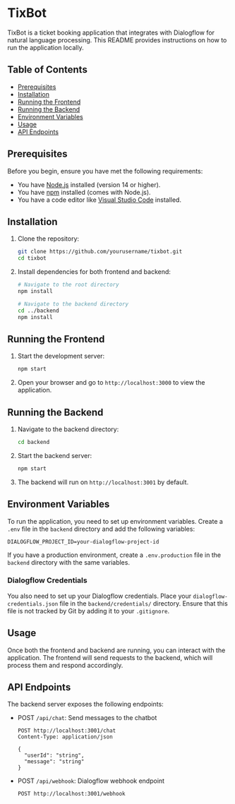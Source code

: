# TixBot

TixBot is a ticket booking application that integrates with Dialogflow for natural language processing. This README provides instructions on how to run the application locally.

## Table of Contents

- [Prerequisites](#prerequisites)
- [Installation](#installation)
- [Running the Frontend](#running-the-frontend)
- [Running the Backend](#running-the-backend)
- [Environment Variables](#environment-variables)
- [Usage](#usage)
- [API Endpoints](#api-endpoints)

## Prerequisites

Before you begin, ensure you have met the following requirements:

- You have [Node.js](https://nodejs.org/) installed (version 14 or higher).
- You have [npm](https://www.npmjs.com/) installed (comes with Node.js).
- You have a code editor like [Visual Studio Code](https://code.visualstudio.com/) installed.

## Installation

1. Clone the repository:
   ```bash
   git clone https://github.com/yourusername/tixbot.git
   cd tixbot
   ```

2. Install dependencies for both frontend and backend:
   ```bash
   # Navigate to the root directory
   npm install

   # Navigate to the backend directory
   cd ../backend
   npm install
   ```

## Running the Frontend

1. Start the development server:
   ```bash
   npm start
   ```

2. Open your browser and go to `http://localhost:3000` to view the application.

## Running the Backend

1. Navigate to the backend directory:
   ```bash
   cd backend
   ```

2. Start the backend server:
   ```bash
   npm start
   ```

3. The backend will run on `http://localhost:3001` by default.

## Environment Variables

To run the application, you need to set up environment variables. Create a `.env` file in the `backend` directory and add the following variables:

```
DIALOGFLOW_PROJECT_ID=your-dialogflow-project-id
```

If you have a production environment, create a `.env.production` file in the `backend` directory with the same variables.

### Dialogflow Credentials

You also need to set up your Dialogflow credentials. Place your `dialogflow-credentials.json` file in the `backend/credentials/` directory. Ensure that this file is not tracked by Git by adding it to your `.gitignore`.

## Usage

Once both the frontend and backend are running, you can interact with the application. The frontend will send requests to the backend, which will process them and respond accordingly.

## API Endpoints

The backend server exposes the following endpoints:

- POST `/api/chat`: Send messages to the chatbot
  ```
  POST http://localhost:3001/chat
  Content-Type: application/json

  {
    "userId": "string",
    "message": "string"
  }
  ```

- POST `/api/webhook`: Dialogflow webhook endpoint
  ```
  POST http://localhost:3001/webhook
  ```